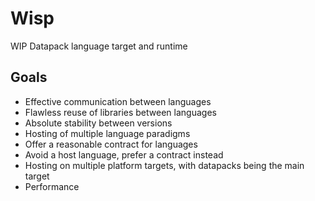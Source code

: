 # Wisp

WIP Datapack language target and runtime

## Goals

- Effective communication between languages
- Flawless reuse of libraries between languages
- Absolute stability between versions
- Hosting of multiple language paradigms
- Offer a reasonable contract for languages
- Avoid a host language, prefer a contract instead
- Hosting on multiple platform targets, with datapacks being the main target
- Performance
